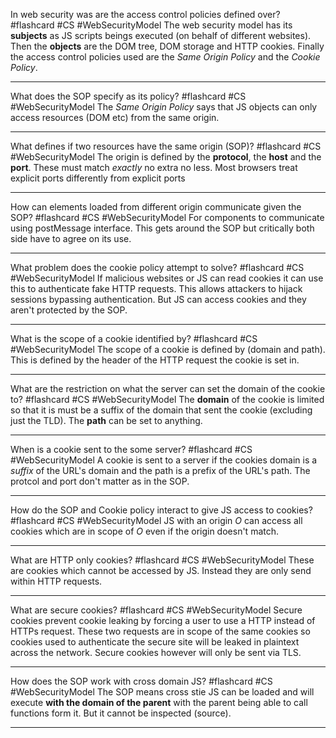 In web security was are the access control policies defined over? #flashcard #CS #WebSecurityModel
	The web security model has its **subjects** as JS scripts beings executed (on behalf of different websites). Then the **objects** are the DOM tree, DOM storage and HTTP cookies. Finally the access control policies used are the *Same Origin Policy* and the *Cookie Policy*.

---
What does the SOP specify as its policy? #flashcard #CS #WebSecurityModel 
	The *Same Origin Policy* says that JS objects can only access resources (DOM etc) from the same origin.

---
What defines if two resources have the same origin (SOP)? #flashcard #CS #WebSecurityModel 
	The origin is defined by the **protocol**, the **host** and the **port**. These must match *exactly* no extra no less. Most browsers treat explicit ports differently from explicit ports

---
How can elements loaded from different origin communicate given the SOP? #flashcard #CS #WebSecurityModel 
	For components to communicate using postMessage interface. This gets around the SOP but critically both side have to agree on its use.

---
What problem does the cookie policy attempt to solve? #flashcard #CS #WebSecurityModel 
	If malicious websites or JS can read cookies it can use this to authenticate fake HTTP requests. This allows attackers to hijack sessions bypassing authentication. But JS can access cookies and they aren't protected by the SOP.

---
What is the scope of a cookie identified by? #flashcard #CS #WebSecurityModel 
	The scope of a cookie is defined by (domain and path). This is defined by the header of the HTTP request the cookie is set in.

---
What are the restriction on what the server can set the domain of the cookie to? #flashcard #CS #WebSecurityModel 
	The **domain** of the cookie is limited so that it is must be a suffix of the domain that sent the cookie (excluding just the TLD). The **path** can be set to anything.

---
When is a cookie sent to the some server? #flashcard #CS #WebSecurityModel 
	A cookie is sent to a server if the cookies domain is a *suffix* of the URL's domain and the path is a prefix of the URL's path. The protcol and port don't matter as in the SOP.

---
How do the SOP and Cookie policy interact to give JS access to cookies? #flashcard #CS #WebSecurityModel 
	JS with an origin $O$ can access all cookies which are in scope of $O$ even if the origin doesn't match.

---
What are HTTP only cookies? #flashcard #CS #WebSecurityModel 
	These are cookies which cannot be accessed by JS. Instead they are only send within HTTP requests.

---
What are secure cookies? #flashcard #CS #WebSecurityModel 
	Secure cookies prevent cookie leaking by forcing a user to use a HTTP instead of HTTPs request. These two requests are in scope of the same cookies so cookies used to authenticate the secure site will be leaked in plaintext across the network. Secure cookies however will only be sent via TLS.

---
How does the SOP work with cross domain JS? #flashcard #CS #WebSecurityModel 
	The SOP means cross stie JS can be loaded and will execute **with the domain of the parent** with the parent being able to call functions form it. But it cannot be inspected (source).

---
